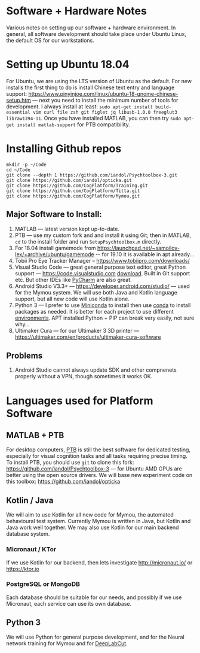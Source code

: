 # Software + Hardware Notes
Various notes on setting up our software + hardware environment. In general, all software development should take place under Ubuntu Linux, the default OS for our workstations.

# Setting up Ubuntu 18.04
For Ubuntu, we are using the LTS version of Ubuntu as the default. For new installs the first thing to do is install Chinese text entry and language support: https://www.pinyinjoe.com/linux/ubuntu-18-gnome-chinese-setup.htm — next you need to install the minimum number of tools for development. I always install at least: `sudo apt-get install build-essential vim curl file zsh git figlet jq libusb-1.0.0 freeglut3 libraw1394-11`. Once you have installed MATLAB, you can then try `sudo apt-get install matlab-support` for PTB compatibility.

# Installing Github repos
```
mkdir -p ~/Code
cd ~/Code
git clone --depth 1 https://github.com/iandol/Psychtoolbox-3.git
git clone https://github.com/iandol/opticka.git
git clone https://github.com/CogPlatform/Training.git
git clone https://github.com/CogPlatform/Titta.git
git clone https://github.com/CogPlatform/Mymou.git
```

## Major Software to Install:
1. MATLAB — latest version kept up-to-date.
1. PTB — use my custom fork and and install it using Git; then in MATLAB, `cd` to the install folder and run `SetupPsychtoolbox.m` directly.
1. For 18.04 install gamemode from https://launchpad.net/~samoilov-lex/+archive/ubuntu/gamemode -- for 19.10 it is available in apt already...
1. Tobii Pro Eye Tracker Manager – https://www.tobiipro.com/downloads/ 
1. Visual Studio Code — great general purpose text editor, great Python support — https://code.visualstudio.com [download](https://code.visualstudio.com/docs/?dv=linux64_deb). Built in Git support etc. But other IDEs like [PyCharm](https://www.jetbrains.com/pycharm/) are also great.
1. Android Studio V3.3+ — https://developer.android.com/studio/ — used for the Mymou system. We will use both Java and Kotlin language support, but all new code will use Kotlin alone.
1. Python 3 — I prefer to use [Miniconda](https://conda.io/docs/user-guide/install/index.html) to install then use [conda](https://conda.io/docs/user-guide/tasks/manage-conda.html) to install packages as needed. It is better for each project to use different [environments](https://conda.io/docs/user-guide/tasks/manage-environments.html). APT installed Python + PIP can break very easily, not sure why...
1. Ultimaker Cura — for our Ultimaker 3 3D printer — https://ultimaker.com/en/products/ultimaker-cura-software 

## Problems
1. Android Studio cannot always update SDK and other compnenets properly without a VPN, though sometimes it works OK.

# Languages used for Platform Software

## MATLAB + PTB
For desktop computers, [PTB](http://psychtoolbox.org) is still the best software for dedicated testing, especially for visual cognition tasks and all tasks requiring precise timing. To install PTB, you should use `git` to clone this fork: https://github.com/iandol/Psychtoolbox-3 — for Ubuntu AMD GPUs are better using the open source drivers. We will base new experiment code on this toolbox: https://github.com/iandol/opticka

## Kotlin / Java
We will aim to use Kotlin for all new code for Mymou, the automated behavioural test system. Currently Mymou is written in Java, but Kotlin and Java work well together. We may also use Kotlin for our main backend database system.

### Micronaut / KTor
If we use Kotlin for our backend, then lets investigate http://micronaut.io/ or https://ktor.io

### PostgreSQL or MongoDB
Each database should be suitable for our needs, and possibly if we use Micronaut, each service can use its own database.

## Python 3
We will use Python for general purpose development, and for the Neural network training for Mymou and for [DeepLabCut](https://github.com/AlexEMG/DeepLabCut).
